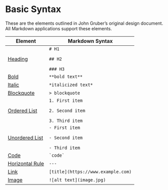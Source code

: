 # Basic Syntax
These are the elements outlined in John Gruber’s original design document. All Markdown applications support these elements.

<table class="table table-bordered">
  <thead class="thead-light">
    <tr>
      <th>Element</th>
      <th>Markdown Syntax</th>
    </tr>
  </thead>
  <tbody>
    <tr>
      <td><a href="https://www.markdownguide.org/basic-syntax/#headings">Heading</a></td>
      <td><code># H1<br>
## H2<br>
### H3</code></td>
    </tr>
    <tr>
      <td><a href="https://www.markdownguide.org/basic-syntax/#bold">Bold</a></td>
      <td><code>**bold text**</code></td>
    </tr>
    <tr>
      <td><a href="https://www.markdownguide.org/basic-syntax/#italic">Italic</a></td>
      <td><code>*italicized text*</code></td>
    </tr>
    <tr>
      <td><a href="https://www.markdownguide.org/basic-syntax/#blockquotes-1">Blockquote</a></td>
      <td><code>&gt; blockquote</code></td>
    </tr>
    <tr>
      <td><a href="https://www.markdownguide.org/basic-syntax/#ordered-lists">Ordered List</a></td>
      <td><code>1. First item<br>
2. Second item<br>
3. Third item<br></code></td>
    </tr>
    <tr>
      <td><a href="https://www.markdownguide.org/basic-syntax/#unordered-lists">Unordered List</a></td>
      <td>
        <code>- First item<br>
- Second item<br>
- Third item<br></code>
      </td>
    </tr>
    <tr>
      <td><a href="https://www.markdownguide.org/basic-syntax/#code">Code</a></td>
      <td><code>`code`</code></td>
    </tr>
    <tr>
      <td><a href="https://www.markdownguide.org/basic-syntax/#horizontal-rules">Horizontal Rule</a></td>
      <td><code>---</code></td>
    </tr>
    <tr>
      <td><a href="https://www.markdownguide.org/basic-syntax/#links">Link</a></td>
      <td><code>[title](https://www.example.com)</code></td>
    </tr>
    <tr>
      <td><a href="https://www.markdownguide.org/basic-syntax/#images-1">Image</a></td>
      <td><code>![alt text](image.jpg)</code></td>
    </tr>
  </tbody>
</table>
